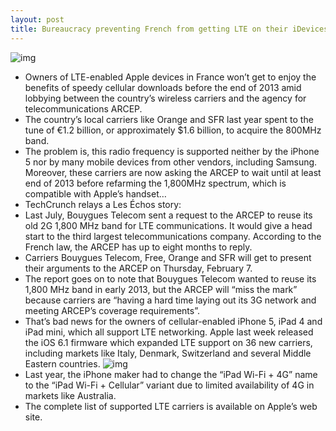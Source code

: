 ```yaml
---
layout: post
title: Bureaucracy preventing French from getting LTE on their iDevices until year's end
---
```

![img](http://media.idownloadblog.com/wp-content/uploads/2012/09/LTE-chip.jpg)
* Owners of LTE-enabled Apple devices in France won’t get to enjoy the benefits of speedy cellular downloads before the end of 2013 amid lobbying between the country’s wireless carriers and the agency for telecommunications ARCEP.
* The country’s local carriers like Orange and SFR last year spent to the tune of €1.2 billion, or approximately $1.6 billion, to acquire the 800MHz band.
* The problem is, this radio frequency is supported neither by the iPhone 5 nor by many mobile devices from other vendors, including Samsung. Moreover, these carriers are now asking the ARCEP to wait until at least end of 2013 before refarming the 1,800MHz spectrum, which is compatible with Apple’s handset…
* TechCrunch relays a Les Échos story:
* Last July, Bouygues Telecom sent a request to the ARCEP to reuse its old 2G 1,800 MHz band for LTE communications. It would give a head start to the third largest telecommunications company. According to the French law, the ARCEP has up to eight months to reply.
* Carriers Bouygues Telecom, Free, Orange and SFR will get to present their arguments to the ARCEP on Thursday, February 7.
* The report goes on to note that Bouygues Telecom wanted to reuse its 1,800 MHz band in early 2013, but the ARCEP will “miss the mark” because carriers are “having a hard time laying out its 3G network and meeting ARCEP’s coverage requirements”.
* That’s bad news for the owners of cellular-enabled iPhone 5, iPad 4 and iPad mini, which all support LTE networking. Apple last week released the iOS 6.1 firmware which expanded LTE support on 36 new carriers, including markets like Italy, Denmark, Switzerland and several Middle Eastern countries.
![img](http://media.idownloadblog.com/wp-content/uploads/2012/03/iPad-4G-markting-in-Australia-befor-and-after.jpg)
* Last year, the iPhone maker had to change the “iPad Wi-Fi + 4G” name to the “iPad Wi-Fi + Cellular” variant due to limited availability of 4G in markets like Australia.
* The complete list of supported LTE carriers is available on Apple’s web site.

